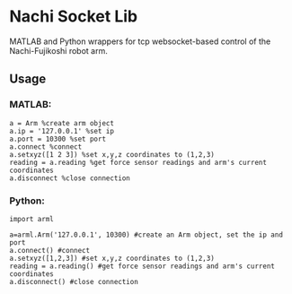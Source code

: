 # Nachi Socket Lib
MATLAB and Python wrappers for tcp websocket-based control of the Nachi-Fujikoshi robot arm.

## Usage
### MATLAB:
```
a = Arm %create arm object
a.ip = '127.0.0.1' %set ip
a.port = 10300 %set port
a.connect %connect
a.setxyz([1 2 3]) %set x,y,z coordinates to (1,2,3)
reading = a.reading %get force sensor readings and arm's current coordinates
a.disconnect %close connection
```
### Python:
```
import arml

a=arml.Arm('127.0.0.1', 10300) #create an Arm object, set the ip and port
a.connect() #connect
a.setxyz([1,2,3]) #set x,y,z coordinates to (1,2,3)
reading = a.reading() #get force sensor readings and arm's current coordinates
a.disconnect() #close connection
```